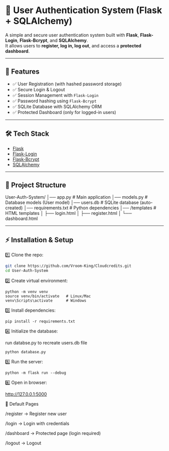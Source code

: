 # 🔐 User Authentication System (Flask + SQLAlchemy)

A simple and secure user authentication system built with **Flask**, **Flask-Login**, **Flask-Bcrypt**, and **SQLAlchemy**.  
It allows users to **register, log in, log out**, and access a **protected dashboard**.

---

## 📌 Features
- ✅ User Registration (with hashed password storage)
- ✅ Secure Login & Logout
- ✅ Session Management with `Flask-Login`
- ✅ Password hashing using `Flask-Bcrypt`
- ✅ SQLite Database with SQLAlchemy ORM
- ✅ Protected Dashboard (only for logged-in users)

---

## 🛠️ Tech Stack
- [Flask](https://flask.palletsprojects.com/)
- [Flask-Login](https://flask-login.readthedocs.io/)
- [Flask-Bcrypt](https://flask-bcrypt.readthedocs.io/)
- [SQLAlchemy](https://www.sqlalchemy.org/)

---

## 📂 Project Structure
User-Auth-System/
│── app.py # Main application
│── models.py # Database models (User model)
│── users.db # SQLite database (auto-created)
│── requirements.txt # Python dependencies
│── /templates # HTML templates
│ ├── login.html
│ ├── register.html
│ └── dashboard.html


---

## ⚡ Installation & Setup

1️⃣ Clone the repo:
```bash
git clone https://github.com/Vroom-King/Cloudcredits.git
cd User-Auth-System
```

2️⃣ Create virtual environment:
```
python -m venv venv
source venv/bin/activate   # Linux/Mac
venv\Scripts\activate      # Windows
```

3️⃣ Install dependencies:
```
pip install -r requirements.txt
```
4️⃣ Initialize the database:

run databse.py to recreate users.db file
```
python database.py
```

5️⃣ Run the server:

```
python -m flask run --debug
```

6️⃣ Open in browser:

http://127.0.0.1:5000


🔑 Default Pages

/register → Register new user

/login → Login with credentials

/dashboard → Protected page (login required)

/logout → Logout

